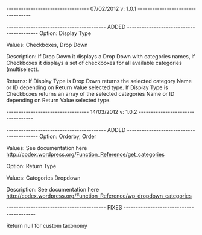 
---------------------------------- 07/02/2012 v: 1.0.1 ----------------------------------

----------------------------------------- ADDED -----------------------------------------
Option: 
Display Type

Values: 
Checkboxes, Drop Down

Description:
If Drop Down it displays a Drop Down with categories names, if Checkboxes it displays a set of checkboxes for all available categories (multiselect).

Returns: 
If Display Type is Drop Down returns the selected category Name or ID depending on Return Value selected type.
If Display Type is Checkboxes returns an array of the selected categories Name or ID depending on Return Value selected type. 






---------------------------------- 14/03/2012 v: 1.0.2 ----------------------------------

----------------------------------------- ADDED -----------------------------------------
Option:
Orderby, Order

Values:
See documentation here http://codex.wordpress.org/Function_Reference/get_categories


Option:
Return Type

Values:
Categories Dropdown

Description:
See documentation here http://codex.wordpress.org/Function_Reference/wp_dropdown_categories

----------------------------------------- FIXES -----------------------------------------

Return null for custom taxonomy

